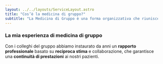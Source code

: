 ```yaml
---
layout: ../../layouts/ServiceLayout.astro
title: "Cos’è la medicina di gruppo?"
subtitle: "La Medicina di Gruppo è una forma organizzativa che riunisce in un'unica sede più medici di medicina generale per garantire continuità assistenziale e maggiore disponibilità alle esigenze dei pazienti."
---
```


### La mia **esperienza di medicina di gruppo**
Con i colleghi del gruppo abbiamo instaurato da anni un **rapporto professionale** basato su **reciproca stima** e collaborazione, che garantisce una **continuità di prestazioni** ai nostri pazienti.
